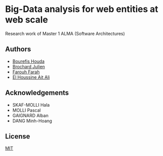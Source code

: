 # Big-Data analysis for web entities at web scale

Research work of Master 1 ALMA (Software Architectures)



## Authors

- [Bourefis Houda](https://gitlab.univ-nantes.fr/E22B637X)
- [Brochard Julien](https://gitlab.univ-nantes.fr/E187918J)
- [Farouh Farah](https://gitlab.univ-nantes.fr/E179647T)
- [El Houssine Ait Ali](https://gitlab.univ-nantes.fr/E220202A)


## Acknowledgements

 - SKAF-MOLLI Hala
 - MOLLI Pascal
 - GAIGNARD Alban
 - DANG Minh-Hoang

## License

[MIT](https://choosealicense.com/licenses/mit/)
